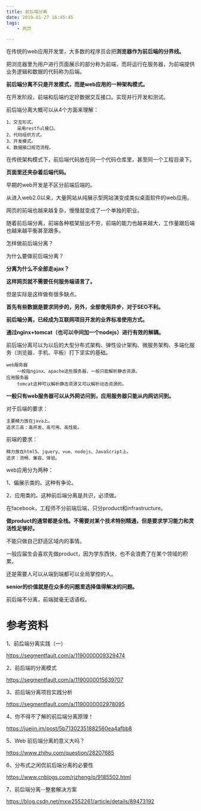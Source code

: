 ```yaml
---
title: 前后端分离
date: 2019-01-27 16:45:45
tags:
	- 网页

---
```




在传统的web应用开发里，大多数的程序员会把**浏览器作为前后端的分界线。**

把浏览器里为用户进行页面展示的部分称为前端，而将运行在服务器，为前端提供业务逻辑和数据的代码称为后端。

**前后端分离不只是开发模式，而是web应用的一种架构模式。**

在开发阶段，前端和后端约定好数据交互接口。实现并行开发和测试。

前后端分离大概可以从4个方面来理解：

```
1、交互形式。
	采用restful接口。
2、代码组织方式。
3、开发模式。
4、数据接口规范流程。
```



在传统架构模式下，前后端代码放在同一个代码仓库里，甚至同一个工程目录下。

**页面里还夹杂着后端代码。**



早期的web开发是不区分前端后端的。

从进入web2.0以来，大量网站从纯展示型网站演变成类似桌面软件的web应用。

网页的前端也越来越复杂，慢慢就变成了一个单独的职业。

随着前后端分离，前端各种框架层出不穷，前端的能力也越来越大，工作量跟后端也越来越平衡甚至跟多。



怎样做前后端分离？



为什么要做前后端分离？



**分离为什么不全部走ajax？**

**这样网页就不需要任何服务端语言了。**

但是实际是这样做有很多缺点。

**首先有些数据是要求同步的，另外，全部使用异步，对于SEO不利。**



**前后端分离，已经成为互联网项目开发的业界标准使用方式。**

**通过nginx+tomcat（也可以中间加一个nodejs）进行有效的解耦。**

前后端分离可以为以后的大型分布式架构、弹性设计架构、微服务架构、多端化服务（浏览器、手机、平板）打下坚实的基础。



```
web服务器
	一般指nginx、apache这些服务器，一般只能解析静态资源。
应用服务器
	tomcat这种可以解析静态资源又可以解析动态资源的。
```

**一般只有web服务器可以从外网访问到，应用服务器只能从内网访问到。**

对于后端的要求：

```
主要精力放在java上。
追求三高：高并发、高可用、高性能。
```

前端的要求：

```
精力放在html5、jquery、vue、nodejs、JavaScript上。
追求：流畅、兼容、体验。
```



web应用分为两种：

1、偏展示类的。这种有争论。

2、应用类的。这种前后端分离是共识，必须做。



在facebook，工程师不分前端后端，只分product和infrastructure。

**做product的通常都是全栈。不需要对某个技术特别精通，但是要求学习能力和灵活性足够好。**

不能只做自己舒适区域内的事情。

一般应届生会喜欢先做product，因为学东西快，也不会浪费了在某个领域的积累。

还是需要人可以从端到端都可以全局掌控的人。

**senior的价值就是在众多的问题里选择值得解决的问题。**



前后端不分离，前端就毫无话语权。





 

# 参考资料

1、前后端分离实践（一）

https://segmentfault.com/a/1190000009329474

2、前后端的分离模式

https://segmentfault.com/a/1190000015639707

3、前后端分离项目实践分析

https://segmentfault.com/a/1190000002978095

4、你不得不了解的前后端分离原理！

https://juejin.im/post/5b71302351882560ea4afbb8

5、Web 前后端分离的意义大吗？

https://www.zhihu.com/question/28207685

6、分布式之闲侃前后端分离的必要性

https://www.cnblogs.com/rjzheng/p/9185502.html

7、前后端分离--整套解决方案

https://blog.csdn.net/mxw2552261/article/details/89473192


